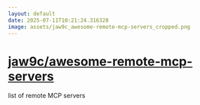 ```yaml
---
layout: default
date: 2025-07-11T10:21:24.316328
image: assets/jaw9c_awesome-remote-mcp-servers_cropped.png
---
```


# [jaw9c/awesome-remote-mcp-servers](https://github.com/jaw9c/awesome-remote-mcp-servers)

list of remote MCP servers
